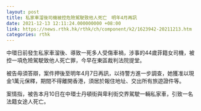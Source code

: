 ```yaml
---
layout: post
title: 私家車溜後司機被控危險駕駛致他人死亡　明年4月再訊
date: 2021-12-13 12:11:24.000000000 +08:00
link: https://news.rthk.hk/rthk/ch/component/k2/1623942-20211213.htm
categories: rthk
---
```


中環日前發生私家車溜後、導致一死多人受傷車禍，涉事的44歲菲籍女司機，被控一項危險駕駛致他人死亡罪，今早在東區裁判法院提堂。

被告毋須答辯，案件押後至明年4月7日再訊，以待警方進一步調查，她獲准以現金1萬元保釋，期間不得離開香港，須居於報住地址、交出所有旅遊證件等。

案情指，被告本月10日在中環士丹頓街與卑利街交界駕駛一輛私家車，引致一名法籍女途人死亡。
